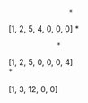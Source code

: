 
                   *
[1, 2, 5, 4, 0, 0, 0]
          *         

                *
[1, 2, 5, 0, 0, 0, 4]   
          *             


[1, 3, 12, 0, 0]